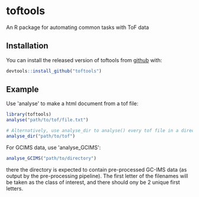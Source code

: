 # toftools

An R package for automating common tasks with ToF data

## Installation

You can install the released version of toftools from [github](https://github.com/JimSkinner/toftools) with:

``` r
devtools::install_github("toftools")
```

## Example

Use 'analyse' to make a html document from a tof file:

``` r
library(toftools)
analyse("path/to/tof/file.txt")

# Alternatively, use analyse_dir to analyse() every tof file in a directory
analyse_dir("path/to/tof")
```

For GCIMS data, use 'analyse_GCIMS':
``` r
analyse_GCIMS("path/to/directory")
```
there the directory is expected to contain pre-processed GC-IMS data (as output by the pre-processing pipeline). The first letter of the filenames will be taken as the class of interest, and there should ony be 2 unique first letters.